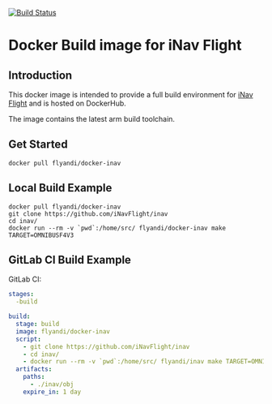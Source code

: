 [![Build Status](https://travis-ci.org/flyandi/docker-inav.svg?branch=master)](https://travis-ci.org/flyandi/docker-inav)

Docker Build image for iNav Flight
========================================================

Introduction
------------

This docker image is intended to provide a full build environment for [iNav Flight](http://inavflight.com) and is hosted on DockerHub.

The image contains the latest arm build toolchain.

Get Started
-------------
```shell
docker pull flyandi/docker-inav
```

Local Build Example
-------------

```shell
docker pull flyandi/docker-inav
git clone https://github.com/iNavFlight/inav
cd inav/
docker run --rm -v `pwd`:/home/src/ flyandi/docker-inav make TARGET=OMNIBUSF4V3
```

GitLab CI Build Example
-------------

GitLab CI:

```yaml
stages:
  -build

build:
  stage: build
  image: flyandi/docker-inav
  script:
    - git clone https://github.com/iNavFlight/inav
    - cd inav/
    - docker run --rm -v `pwd`:/home/src/ flyandi/inav make TARGET=OMNIBUSF4V3
  artifacts:
    paths:
      - ./inav/obj
    expire_in: 1 day
```